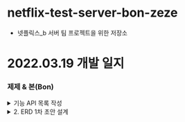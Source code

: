 # netflix-test-server-bon-zeze
+ 넷플릭스_b 서버 팀 프로젝트을 위한 저장소




# 2022.03.19 개발 일지


### 제제 & 본(Bon)

<details>
<summary>기능 API 목록 작성 </summary>
<div markdown="1">
  

기능 API 목록
- [ ] 계정(Account)
    - 생성 (1)
        - [ ] 회원가입
        - [ ] 이메일 인증
        - [ ] 결제수단 등록
    - 변경 (4)
        - [ ] 이메일
        - [ ] 비밀번호
        - [ ] 휴대폰번호
        - [ ] 멤버쉽 (결제API구현 이후 생각)
    - [ ] 탈퇴
    - [ ] 조회
    - 로그인
        - [ ] 일반 로그인
        - 소셜 로그인
            - [ ] 네이버
            - [ ] 카카오톡
            - [ ] 구글
            - [ ] 페이스북
    - [ ] 로그아웃
    - 비밀번호 찾기 (2)
        - [ ] 문자 보내기
        - [ ] SMS 인증


- 프로필(Profile)
    - [ ] 생성(1계정당 5개 가능)
    - 변경
        - [ ] 언어
        - [ ] 이름
        - [ ] 자동재생설정
        - [ ] 사진선택
    - [ ] 삭제
    - [ ] 목록 조회
    - [ ] 조회 

---

- 영화
    - 목록 조회
        - [ ] TOP 10 순위 영상들
        - [ ] 찜한 콘텐츠 보여주기
        - [ ] 인기 콘텐츠 보여주기
        - [ ] 최신 등록 콘텐츠
        - [ ] 시청중인 콘텐츠
        - [ ] 장르별 콘텐츠
    - [ ] 상세 정보 조회
    - [ ] 조회

- 시리즈
    - 목록 조회
        - [ ] TOP 10 순위 영상들
        - [ ] 찜한 콘텐츠 보여주기
        - [ ] 인기 콘텐츠 보여주기
        - [ ] 최신 등록 콘텐츠
        - [ ] 시청중인 콘텐츠
        - [ ] 장르별 콘텐츠
    - [ ] 상세 정보 조회
    - [ ] 조회


</div>
</details>

<details>
<summary>2. ERD 1차 초안 설계</summary>
<div markdown="1">

![vvzvzv](https://user-images.githubusercontent.com/34790699/159122534-d40937c3-096f-4635-a5ac-2782a6accb06.png)

</div>
</details>
